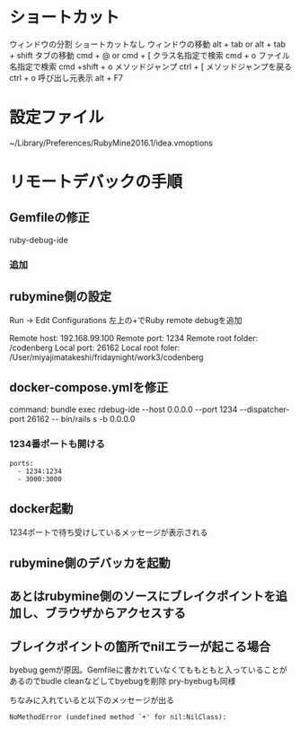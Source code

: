
# ショートカット
ウィンドウの分割        ショートカットなし
ウィンドウの移動        alt + tab   or alt + tab + shift
タブの移動              cmd + @  or cmd + [
クラス名指定で検索      cmd + o
ファイル名指定で検索    cmd +shift + o
メソッドジャンプ        ctrl + [
メソッドジャンプを戻る  ctrl + o
呼び出し元表示          alt + F7



# 設定ファイル
~/Library/Preferences/RubyMine2016.1/idea.vmoptions


# リモートデバックの手順

## Gemfileの修正
ruby-debug-ide

### 追加

## rubymine側の設定
Run -> Edit Configurations
左上の+でRuby remote debugを追加

Remote host: 192.168.99.100
Remote port: 1234
Remote root folder: /codenberg
Local port: 26162
Local root foler: /User/miyajimatakeshi/fridaynight/work3/codenberg


## docker-compose.ymlを修正
command: bundle exec rdebug-ide --host 0.0.0.0 --port 1234 --dispatcher-port 26162 -- bin/rails s -b 0.0.0.0

### 1234番ポートも開ける
    ports:
      - 1234:1234
      - 3000:3000

## docker起動
1234ポートで待ち受けしているメッセージが表示される

## rubymine側のデバッカを起動


## あとはrubymine側のソースにブレイクポイントを追加し、ブラウザからアクセスする

## ブレイクポイントの箇所でnilエラーが起こる場合
byebug gemが原因。Gemfileに書かれていなくてももともと入っていることがあるのでbudle cleanなどしてbyebugを削除
pry-byebugも同様

ちなみに入れていると以下のメッセージが出る

```
NoMethodError (undefined method `+' for nil:NilClass):
```

